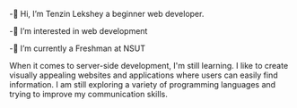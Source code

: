 -👋 Hi, I’m Tenzin Lekshey a beginner web developer.

-👀 I’m interested in web development

-🌱 I’m currently a Freshman at NSUT

When it comes to server-side development, I'm still learning.
I like to create visually appealing websites and applications where users can easily find information. I am still exploring a variety of programming languages and trying to improve my communication skills.
<!---
Tenlekshe/Tenlekshe is a ✨ special ✨ repository because its `README.md` (this file) appears on your GitHub profile.
You can click the Preview link to take a look at your changes.
--->
